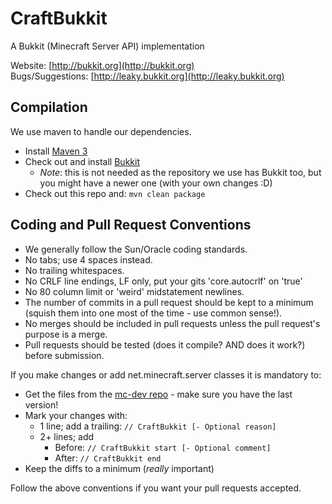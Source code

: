CraftBukkit
===========

A Bukkit (Minecraft Server API) implementation

Website: [http://bukkit.org](http://bukkit.org)  
Bugs/Suggestions: [http://leaky.bukkit.org](http://leaky.bukkit.org)

Compilation
-----------

We use maven to handle our dependencies.

* Install [Maven 3](http://maven.apache.org/download.html)
* Check out and install [Bukkit](http://github.com/Bukkit/Bukkit)
    * *Note*: this is not needed as the repository we use has Bukkit too, but you might have a newer one (with your own changes :D)
* Check out this repo and: `mvn clean package`

Coding and Pull Request Conventions
-----------

* We generally follow the Sun/Oracle coding standards.
* No tabs; use 4 spaces instead.
* No trailing whitespaces.
* No CRLF line endings, LF only, put your gits 'core.autocrlf' on 'true'
* No 80 column limit or 'weird' midstatement newlines.
* The number of commits in a pull request should be kept to a minimum (squish them into one most of the time - use common sense!).
* No merges should be included in pull requests unless the pull request's purpose is a merge.
* Pull requests should be tested (does it compile? AND does it work?) before submission.

If you make changes or add net.minecraft.server classes it is mandatory to:

* Get the files from the [mc-dev repo](https://github.com/Bukkit/mc-dev) - make sure you have the last version!
* Mark your changes with:
    * 1 line; add a trailing: `// CraftBukkit [- Optional reason]`
    * 2+ lines; add
        * Before: `// CraftBukkit start [- Optional comment]`
        * After: `// CraftBukkit end`
* Keep the diffs to a minimum (*really* important)

Follow the above conventions if you want your pull requests accepted.
